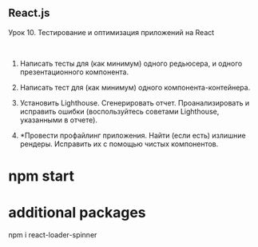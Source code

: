 ## React.js

Урок 10. Тестирование и оптимизация приложений на React

<br>

1. Написать тесты для (как минимум) одного редьюсера, и одного презентационного компонента.

2. Написать тест для (как минимум) одного компонента-контейнера.

3. Установить Lighthouse. Сгенерировать отчет. Проанализировать и исправить ошибки 
(воспользуйтесь советами Lighthouse, указанными в отчете).

4. *Провести профайлинг приложения. Найти (если есть) излишние рендеры. 
Исправить их с помощью чистых компонентов.

# npm start

# additional packages
npm i react-loader-spinner